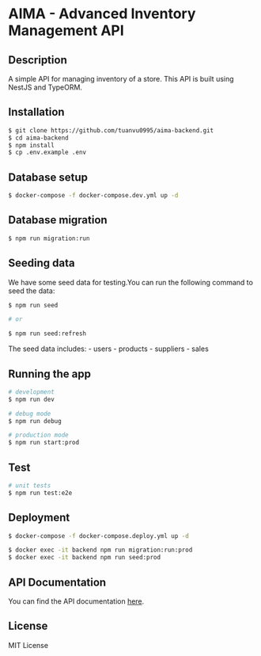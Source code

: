 # AIMA - Advanced Inventory Management API

## Description

A simple API for managing inventory of a store. This API is built using NestJS and TypeORM.

## Installation

```bash
$ git clone https://github.com/tuanvu0995/aima-backend.git
$ cd aima-backend
$ npm install
$ cp .env.example .env
```

## Database setup

```bash
$ docker-compose -f docker-compose.dev.yml up -d
```

## Database migration

```bash
$ npm run migration:run
```

## Seeding data

We have some seed data for testing.You can run the following command to seed the data:

```bash
$ npm run seed

# or

$ npm run seed:refresh
```

The seed data includes:
    - users
    - products
    - suppliers
    - sales

## Running the app

```bash
# development
$ npm run dev

# debug mode
$ npm run debug

# production mode
$ npm run start:prod
```

## Test

```bash
# unit tests
$ npm run test:e2e
```

## Deployment

```bash
$ docker-compose -f docker-compose.deploy.yml up -d

$ docker exec -it backend npm run migration:run:prod
$ docker exec -it backend npm run seed:prod

```

## API Documentation

You can find the API documentation [here](/docs/API.md).

## License

MIT License
